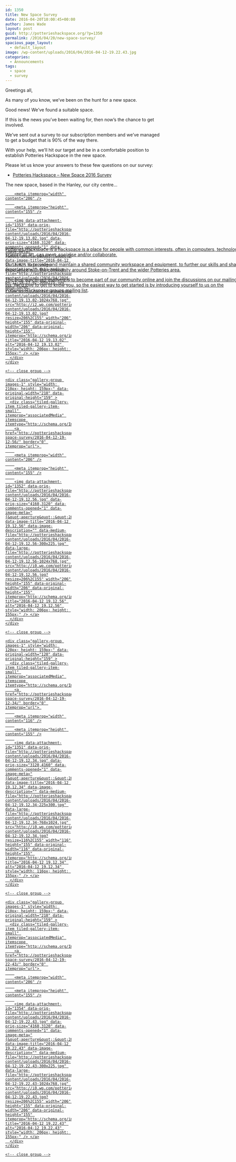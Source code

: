 ```yaml
---
id: 1350
title: New Space Survey
date: 2016-04-20T10:00:45+00:00
author: James Wade
layout: post
guid: http://potterieshackspace.org/?p=1350
permalink: /2016/04/20/new-space-survey/
spacious_page_layout:
  - default_layout
image: /wp-content/uploads/2016/04/2016-04-12-19.22.43.jpg
categories:
  - Announcements
tags:
  - space
  - survey
---
```

Greetings all,

As many of you know, we&#8217;ve been on the hunt for a new space.

Good news! We&#8217;ve found a suitable space.

If this is the news you&#8217;ve been waiting for, then now&#8217;s the chance to get involved.

We&#8217;ve sent out a survey to our subscription members and we&#8217;ve managed to get a budget that is 90% of the way there.

With your help, we&#8217;ll hit our target and be in a comfortable position to establish Potteries Hackspace in the new space.

Please let us know your answers to these few questions on our survey:

  * [Potteries Hackspace &#8211; New Space 2016 Survey](http://goo.gl/forms/r3To4nr8qe)

The new space, based in the Hanley, our city centre&#8230;

<div class="tiled-gallery type-rectangular tiled-gallery-unresized" data-original-width="750" data-carousel-extra='{&quot;blog_id&quot;:1,&quot;permalink&quot;:&quot;http:\/\/potterieshackspace.org\/2016\/04\/20\/new-space-survey\/&quot;,&quot;likes_blog_id&quot;:72703358}' itemscope itemtype="http://schema.org/ImageGallery" >
  <div class="gallery-row" style="width: 750px; height: 159px;" data-original-width="750" data-original-height="159" >
    <div class="gallery-group images-1" style="width: 210px; height: 159px;" data-original-width="210" data-original-height="159" >
      <div class="tiled-gallery-item tiled-gallery-item-small" itemprop="associatedMedia" itemscope itemtype="http://schema.org/ImageObject">
        <a href="http://potterieshackspace.org/2016/04/20/new-space-survey/2016-04-12-19-13-02/" border="0" itemprop="url"> 
        
        <meta itemprop="width" content="206" />
        
        <meta itemprop="height" content="155" />
        
        <img data-attachment-id="1353" data-orig-file="http://potterieshackspace.org/wp-content/uploads/2016/04/2016-04-12-19.13.02.jpg" data-orig-size="4160,3120" data-comments-opened="1" data-image-meta="{&quot;aperture&quot;:&quot;2&quot;,&quot;credit&quot;:&quot;&quot;,&quot;camera&quot;:&quot;&quot;,&quot;caption&quot;:&quot;&quot;,&quot;created_timestamp&quot;:&quot;1039348800&quot;,&quot;copyright&quot;:&quot;&quot;,&quot;focal_length&quot;:&quot;3.79&quot;,&quot;iso&quot;:&quot;400&quot;,&quot;shutter_speed&quot;:&quot;0.025&quot;,&quot;title&quot;:&quot;&quot;,&quot;orientation&quot;:&quot;0&quot;}" data-image-title="2016-04-12 19.13.02" data-image-description="" data-medium-file="http://potterieshackspace.org/wp-content/uploads/2016/04/2016-04-12-19.13.02-300x225.jpg" data-large-file="http://potterieshackspace.org/wp-content/uploads/2016/04/2016-04-12-19.13.02-1024x768.jpg" src="http://i2.wp.com/potterieshackspace.org/wp-content/uploads/2016/04/2016-04-12-19.13.02.jpg?resize=206%2C155" width="206" height="155" data-original-width="206" data-original-height="155" itemprop="http://schema.org/image" title="2016-04-12 19.13.02" alt="2016-04-12 19.13.02" style="width: 206px; height: 155px;" /> </a>
      </div>
    </div>
    
    <!-- close group -->
    
    <div class="gallery-group images-1" style="width: 210px; height: 159px;" data-original-width="210" data-original-height="159" >
      <div class="tiled-gallery-item tiled-gallery-item-small" itemprop="associatedMedia" itemscope itemtype="http://schema.org/ImageObject">
        <a href="http://potterieshackspace.org/2016/04/20/new-space-survey/2016-04-12-19-12-56/" border="0" itemprop="url"> 
        
        <meta itemprop="width" content="206" />
        
        <meta itemprop="height" content="155" />
        
        <img data-attachment-id="1352" data-orig-file="http://potterieshackspace.org/wp-content/uploads/2016/04/2016-04-12-19.12.56.jpg" data-orig-size="4160,3120" data-comments-opened="1" data-image-meta="{&quot;aperture&quot;:&quot;2&quot;,&quot;credit&quot;:&quot;&quot;,&quot;camera&quot;:&quot;&quot;,&quot;caption&quot;:&quot;&quot;,&quot;created_timestamp&quot;:&quot;1039348800&quot;,&quot;copyright&quot;:&quot;&quot;,&quot;focal_length&quot;:&quot;3.79&quot;,&quot;iso&quot;:&quot;300&quot;,&quot;shutter_speed&quot;:&quot;0.025&quot;,&quot;title&quot;:&quot;&quot;,&quot;orientation&quot;:&quot;0&quot;}" data-image-title="2016-04-12 19.12.56" data-image-description="" data-medium-file="http://potterieshackspace.org/wp-content/uploads/2016/04/2016-04-12-19.12.56-300x225.jpg" data-large-file="http://potterieshackspace.org/wp-content/uploads/2016/04/2016-04-12-19.12.56-1024x768.jpg" src="http://i0.wp.com/potterieshackspace.org/wp-content/uploads/2016/04/2016-04-12-19.12.56.jpg?resize=206%2C155" width="206" height="155" data-original-width="206" data-original-height="155" itemprop="http://schema.org/image" title="2016-04-12 19.12.56" alt="2016-04-12 19.12.56" style="width: 206px; height: 155px;" /> </a>
      </div>
    </div>
    
    <!-- close group -->
    
    <div class="gallery-group images-1" style="width: 120px; height: 159px;" data-original-width="120" data-original-height="159" >
      <div class="tiled-gallery-item tiled-gallery-item-small" itemprop="associatedMedia" itemscope itemtype="http://schema.org/ImageObject">
        <a href="http://potterieshackspace.org/2016/04/20/new-space-survey/2016-04-12-19-12-34/" border="0" itemprop="url"> 
        
        <meta itemprop="width" content="116" />
        
        <meta itemprop="height" content="155" />
        
        <img data-attachment-id="1351" data-orig-file="http://potterieshackspace.org/wp-content/uploads/2016/04/2016-04-12-19.12.34.jpg" data-orig-size="3120,4160" data-comments-opened="1" data-image-meta="{&quot;aperture&quot;:&quot;2&quot;,&quot;credit&quot;:&quot;&quot;,&quot;camera&quot;:&quot;&quot;,&quot;caption&quot;:&quot;&quot;,&quot;created_timestamp&quot;:&quot;1039348800&quot;,&quot;copyright&quot;:&quot;&quot;,&quot;focal_length&quot;:&quot;3.79&quot;,&quot;iso&quot;:&quot;815&quot;,&quot;shutter_speed&quot;:&quot;0.1&quot;,&quot;title&quot;:&quot;&quot;,&quot;orientation&quot;:&quot;0&quot;}" data-image-title="2016-04-12 19.12.34" data-image-description="" data-medium-file="http://potterieshackspace.org/wp-content/uploads/2016/04/2016-04-12-19.12.34-225x300.jpg" data-large-file="http://potterieshackspace.org/wp-content/uploads/2016/04/2016-04-12-19.12.34-768x1024.jpg" src="http://i0.wp.com/potterieshackspace.org/wp-content/uploads/2016/04/2016-04-12-19.12.34.jpg?resize=116%2C155" width="116" height="155" data-original-width="116" data-original-height="155" itemprop="http://schema.org/image" title="2016-04-12 19.12.34" alt="2016-04-12 19.12.34" style="width: 116px; height: 155px;" /> </a>
      </div>
    </div>
    
    <!-- close group -->
    
    <div class="gallery-group images-1" style="width: 210px; height: 159px;" data-original-width="210" data-original-height="159" >
      <div class="tiled-gallery-item tiled-gallery-item-small" itemprop="associatedMedia" itemscope itemtype="http://schema.org/ImageObject">
        <a href="http://potterieshackspace.org/2016/04/20/new-space-survey/2016-04-12-19-22-43/" border="0" itemprop="url"> 
        
        <meta itemprop="width" content="206" />
        
        <meta itemprop="height" content="155" />
        
        <img data-attachment-id="1354" data-orig-file="http://potterieshackspace.org/wp-content/uploads/2016/04/2016-04-12-19.22.43.jpg" data-orig-size="4160,3120" data-comments-opened="1" data-image-meta="{&quot;aperture&quot;:&quot;2&quot;,&quot;credit&quot;:&quot;&quot;,&quot;camera&quot;:&quot;&quot;,&quot;caption&quot;:&quot;&quot;,&quot;created_timestamp&quot;:&quot;1039348800&quot;,&quot;copyright&quot;:&quot;&quot;,&quot;focal_length&quot;:&quot;3.79&quot;,&quot;iso&quot;:&quot;500&quot;,&quot;shutter_speed&quot;:&quot;0.03030303030303&quot;,&quot;title&quot;:&quot;&quot;,&quot;orientation&quot;:&quot;0&quot;}" data-image-title="2016-04-12 19.22.43" data-image-description="" data-medium-file="http://potterieshackspace.org/wp-content/uploads/2016/04/2016-04-12-19.22.43-300x225.jpg" data-large-file="http://potterieshackspace.org/wp-content/uploads/2016/04/2016-04-12-19.22.43-1024x768.jpg" src="http://i0.wp.com/potterieshackspace.org/wp-content/uploads/2016/04/2016-04-12-19.22.43.jpg?resize=206%2C155" width="206" height="155" data-original-width="206" data-original-height="155" itemprop="http://schema.org/image" title="2016-04-12 19.22.43" alt="2016-04-12 19.22.43" style="width: 206px; height: 155px;" /> </a>
      </div>
    </div>
    
    <!-- close group -->
  </div>
  
  <!-- close row -->
</div>

Potteries Hackspace is a hackspace is a place for people with common interests, often in computers, technology, science or art, can meet, socialise and/or collaborate.

Our aim is to provide and maintain a shared community workspace and equipment, to further our skills and share experience with the community around Stoke-on-Trent and the wider Potteries area.

The best way to get involved is to become part of our community online and join the discussions on our mailing list. We’d love to get to know you, so the easiest way to get started is by introducing yourself to us on the [Potteries Hackspace groups mailing list](http://groups.google.com/group/potteries-hackspace).